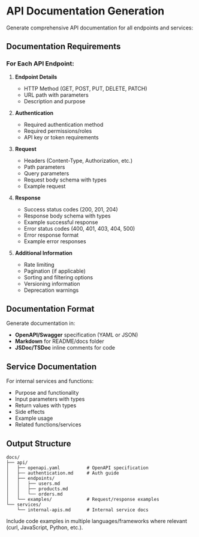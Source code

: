 # API Documentation Generation

Generate comprehensive API documentation for all endpoints and services:

## Documentation Requirements

### For Each API Endpoint:
1. **Endpoint Details**
   - HTTP Method (GET, POST, PUT, DELETE, PATCH)
   - URL path with parameters
   - Description and purpose

2. **Authentication**
   - Required authentication method
   - Required permissions/roles
   - API key or token requirements

3. **Request**
   - Headers (Content-Type, Authorization, etc.)
   - Path parameters
   - Query parameters
   - Request body schema with types
   - Example request

4. **Response**
   - Success status codes (200, 201, 204)
   - Response body schema with types
   - Example successful response
   - Error status codes (400, 401, 403, 404, 500)
   - Error response format
   - Example error responses

5. **Additional Information**
   - Rate limiting
   - Pagination (if applicable)
   - Sorting and filtering options
   - Versioning information
   - Deprecation warnings

## Documentation Format
Generate documentation in:
- **OpenAPI/Swagger** specification (YAML or JSON)
- **Markdown** for README/docs folder
- **JSDoc/TSDoc** inline comments for code

## Service Documentation
For internal services and functions:
- Purpose and functionality
- Input parameters with types
- Return values with types
- Side effects
- Example usage
- Related functions/services

## Output Structure
```
docs/
├── api/
│   ├── openapi.yaml          # OpenAPI specification
│   ├── authentication.md     # Auth guide
│   ├── endpoints/
│   │   ├── users.md
│   │   ├── products.md
│   │   └── orders.md
│   └── examples/             # Request/response examples
└── services/
    └── internal-apis.md      # Internal service docs
```

Include code examples in multiple languages/frameworks where relevant (curl, JavaScript, Python, etc.).
